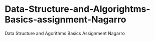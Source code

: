 # Data-Structure-and-Algorightms-Basics-assignment-Nagarro
Data Structure and Agorithms Basics Assignment Nagarro
